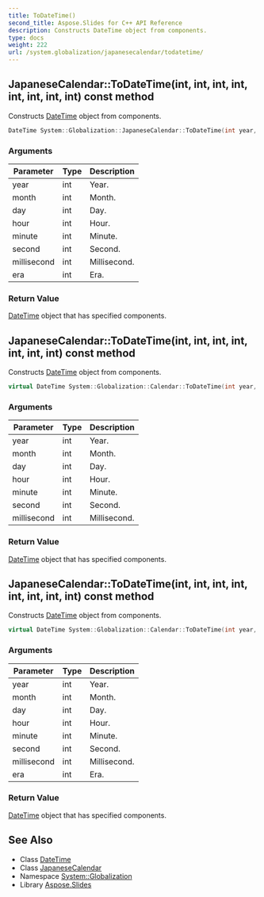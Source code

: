 ```yaml
---
title: ToDateTime()
second_title: Aspose.Slides for C++ API Reference
description: Constructs DateTime object from components.
type: docs
weight: 222
url: /system.globalization/japanesecalendar/todatetime/
---
```

## JapaneseCalendar::ToDateTime(int, int, int, int, int, int, int, int) const method


Constructs [DateTime](../../../system/datetime/) object from components.

```cpp
DateTime System::Globalization::JapaneseCalendar::ToDateTime(int year, int month, int day, int hour, int minute, int second, int millisecond, int era) const override
```


### Arguments

| Parameter | Type | Description |
| --- | --- | --- |
| year | int | Year. |
| month | int | Month. |
| day | int | Day. |
| hour | int | Hour. |
| minute | int | Minute. |
| second | int | Second. |
| millisecond | int | Millisecond. |
| era | int | Era. |

### Return Value

[DateTime](../../../system/datetime/) object that has specified components.

## JapaneseCalendar::ToDateTime(int, int, int, int, int, int, int) const method


Constructs [DateTime](../../../system/datetime/) object from components.

```cpp
virtual DateTime System::Globalization::Calendar::ToDateTime(int year, int month, int day, int hour, int minute, int second, int millisecond) const
```


### Arguments

| Parameter | Type | Description |
| --- | --- | --- |
| year | int | Year. |
| month | int | Month. |
| day | int | Day. |
| hour | int | Hour. |
| minute | int | Minute. |
| second | int | Second. |
| millisecond | int | Millisecond. |

### Return Value

[DateTime](../../../system/datetime/) object that has specified components.

## JapaneseCalendar::ToDateTime(int, int, int, int, int, int, int, int) const method


Constructs [DateTime](../../../system/datetime/) object from components.

```cpp
virtual DateTime System::Globalization::Calendar::ToDateTime(int year, int month, int day, int hour, int minute, int second, int millisecond, int era) const
```


### Arguments

| Parameter | Type | Description |
| --- | --- | --- |
| year | int | Year. |
| month | int | Month. |
| day | int | Day. |
| hour | int | Hour. |
| minute | int | Minute. |
| second | int | Second. |
| millisecond | int | Millisecond. |
| era | int | Era. |

### Return Value

[DateTime](../../../system/datetime/) object that has specified components.

## See Also

* Class [DateTime](../../../system/datetime/)
* Class [JapaneseCalendar](../)
* Namespace [System::Globalization](../../)
* Library [Aspose.Slides](../../../)